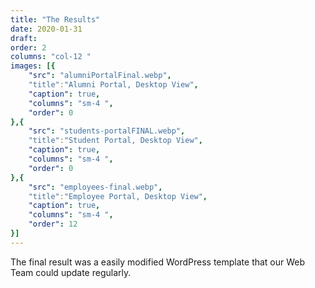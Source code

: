 ```yaml
---
title: "The Results"
date: 2020-01-31
draft: 
order: 2
columns: "col-12 "
images: [{
    "src": "alumniPortalFinal.webp",
    "title":"Alumni Portal, Desktop View",
    "caption": true,
    "columns": "sm-4 ",
    "order": 0
},{
    "src": "students-portalFINAL.webp",
    "title":"Student Portal, Desktop View",
    "caption": true,
    "columns": "sm-4 ",
    "order": 0
},{
    "src": "employees-final.webp",
    "title":"Employee Portal, Desktop View",
    "caption": true,
    "columns": "sm-4 ",
    "order": 12
}]
---
```

The final result was a easily modified WordPress template that our Web Team could update regularly.

